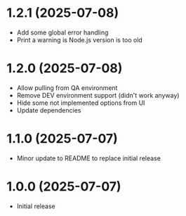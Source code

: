 # 1.2.1 (2025-07-08)

- Add some global error handling
- Print a warning is Node.js version is too old

# 1.2.0 (2025-07-08)

- Allow pulling from QA environment
- Remove DEV environment support (didn't work anyway)
- Hide some not implemented options from UI
- Update dependencies

# 1.1.0 (2025-07-07)

- Minor update to README to replace initial release

# 1.0.0 (2025-07-07)

- Initial release